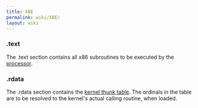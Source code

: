 ```yaml
---
title: XBE
permalink: wiki/XBE/
layout: wiki
---
```


### .text

The .text section contains all x86 subroutines to be executed by the
[processor](/wiki/CPU "wikilink").

### .rdata

The .rdata section contains the [kernel thunk table](/wiki/Kernel "wikilink").
The ordinals in the table are to be resolved to the kernel's actual
calling routine, when loaded.
